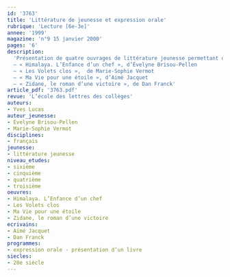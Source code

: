 ```yaml
---
id: '3763'
title: 'Littérature de jeunesse et expression orale'
rubrique: 'Lecture [6e-3e]'
annee: '1999'
magazine: 'n°9 15 janvier 2000'
pages: '6'
description: 
  'Présentation de quatre ouvrages de littérature jeunesse permettant de travailler l’expression orale :
  – « Himalaya. L’Enfance d’un chef », d’Évelyne Brisou-Pellen
  – « Les Volets clos »,  de Marie-Sophie Vermot
  – « Ma Vie pour une étoile », d’Aimé Jacquet
  – « Zidane, le roman d’une victoire », de Dan Franck'
article_pdf: '3763.pdf'
revue: 'L’école des lettres des collèges'
auteurs:
- Yves Lucas
auteur_jeunesse:
- Évelyne Brisou-Pellen
- Marie-Sophie Vermot
disciplines:
- français
jeunesse:
- littérature jeunesse
niveau_etudes:
- sixième
- cinquième
- quatrième
- troisième
oeuvres:
- Himalaya. L’Enfance d’un chef
- Les Volets clos
- Ma Vie pour une étoile
- Zidane, le roman d’une victoire
ecrivains:
- Aimé Jacquet
- Dan Franck
programmes:
- expression orale - présentation d’un livre
siecles:
- 20e siècle
---
```

